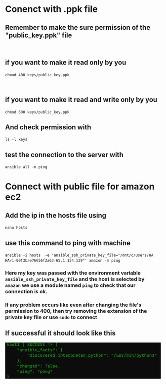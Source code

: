 # Conenct with .ppk file
## Remember to make the sure permission of the "public_key.ppk" file 

<br>

## if you want to make it read only by you

`chmod 400 keys/public_key.ppk`

<br> 

## if you want to make it read and write only by you
`chmod 600 keys/public_key.ppk`

## And check permission with 
`ls -l keys`

## test the connection to the server with
`ansible all -m ping`

# Connect with public file for amazon ec2
## Add the ip in the hosts file using
`nano hosts`


## use this command to ping with machine
`ansible -i hosts  -e 'ansible_ssh_private_key_file="/mnt/c/Users/HA HA/i-00f3bae76656f2a63-65.1.134.139"' amazon -m ping`

### Here my key was passed with the environment variable `ansible_ssh_private_key_file` and the host is selected by `amazon` we use a module named `ping` to check that our connection is ok.

### If any problem occurs like even after changing the file's permission to 400, then try removing the extension of the private key file or use `sudo` to connect

## If successful it should look like this
![Successful ping](https://raw.githubusercontent.com/minhaz1217/linux-configurations/master/ansible/01.%20connect%20to%20server%20with%20ssh/images/successful_ping_request.png)
